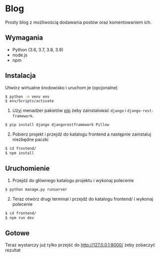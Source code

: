 # Blog
Prosty blog z możliwością dodawania postów oraz komentowaniem ich.
## Wymagania
- Python (3.6, 3.7, 3.8, 3.9)
- node.js
- npm
## Instalacja
Utwórz wirtualne środowisko i uruchom je (opcjonalne)
```bash
$ python -m venv env
$ env/Scripts/activate
```


1. Użyj menadżer pakietów [pip](https://pip.pypa.io/en/stable/) żeby zainstalować `django` i `django-rest-framework`.
```bash
$ pip install django djangorestframework Pillow
```
2. Pobierz projekt i przejdź do katalogu frontend a następnie zainstaluj niezbędne paczki
```bash
$ cd frontend/
$ npm install
```

## Uruchomienie
1. Przejdź do głównego katalogu projektu i wykonaj polecenie
```bash
$ python manage.py runserver
```
2. Teraz otwórz drugi terminal i przejdź do katalogu frontend/ i wykonaj polecenie
```bash
$ cd frontend/
$ npm run dev
```
## Gotowe

Teraz wystarczy już tylko przejść do http://127.0.0.1:8000/ żeby zobaczyć rezultat